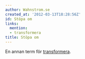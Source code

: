 ```yaml
---
author: Wahnstrom.se
created_at: '2012-03-13T18:28:56Z'
id: Stöpa om
links:
  mention:
  - transformera
title: Stöpa om
---
```


En annan term för [transformera].

  [transformera]: transformera